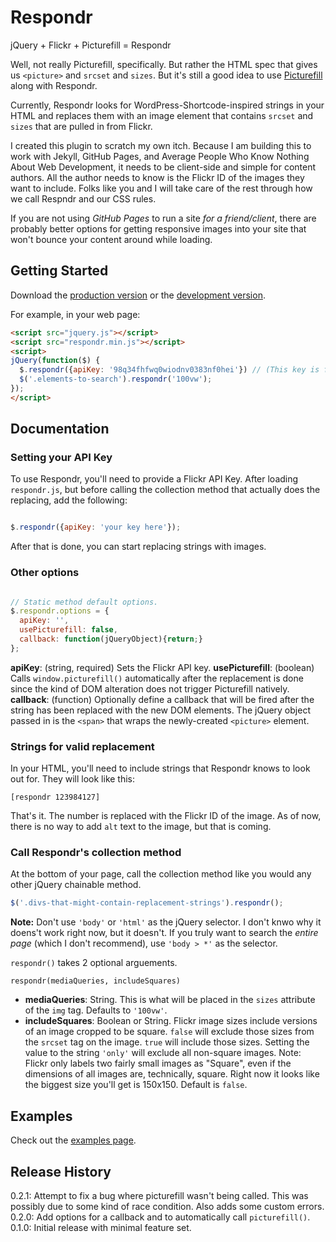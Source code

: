 # Respondr

jQuery + Flickr + Picturefill = Respondr

Well, not really Picturefill, specifically. But rather the HTML spec that gives us `<picture>` and `srcset` and `sizes`. But it's still a good idea to use [Picturefill](http://scottjehl.github.io/picturefill/) along with Respondr.

Currently, Respondr looks for WordPress-Shortcode-inspired strings in your HTML and replaces them with an image element that contains `srcset` and `sizes` that are pulled in from Flickr.

I created this plugin to scratch my own itch. Because I am building this to work with Jekyll, GitHub Pages, and Average People Who Know Nothing About Web Development, it needs to be client-side and simple for content authors. All the author needs to know is the Flickr ID of the images they want to include. Folks like you and I will take care of the rest through how we call Respndr and our CSS rules.

If you are not using _GitHub Pages_ to run a site _for a friend/client_, there are probably better options for getting responsive images into your site that won't bounce your content around while loading.

## Getting Started

Download the [production version][min] or the [development version][max].

[min]: https://raw.githubusercontent.com/happycollision/jquery-respondr/master/dist/jquery.respondr.min.js
[max]: https://raw.githubusercontent.com/happycollision/jquery-respondr/master/dist/jquery.respondr.js

For example, in your web page:

```html
<script src="jquery.js"></script>
<script src="respondr.min.js"></script>
<script>
jQuery(function($) {
  $.respondr({apiKey: '98q34fhfwq0wiodnv0383nf0hei'}) // (This key is fake, use your own)
  $('.elements-to-search').respondr('100vw');
});
</script>
```

## Documentation

### Setting your API Key

To use Respondr, you'll need to provide a Flickr API Key. After loading `respondr.js`, but before calling the collection method that actually does the replacing, add the following:

```javascript

$.respondr({apiKey: 'your key here'});

```

After that is done, you can start replacing strings with images.

### Other options

```javascript

// Static method default options.
$.respondr.options = {
  apiKey: '',
  usePicturefill: false,
  callback: function(jQueryObject){return;}
};

```

__apiKey__: (string, required) Sets the Flickr API key.
__usePicturefill__: (boolean) Calls `window.picturefill()` automatically after the replacement is done since the kind of DOM alteration does not trigger Picturefill natively.
__callback__: (function) Optionally define a callback that will be fired after the string has been replaced with the new DOM elements. The jQuery object passed in is the `<span>` that wraps the newly-created `<picture>` element.

### Strings for valid replacement

In your HTML, you'll need to include strings that Respondr knows to look out for. They will look like this:

```
[respondr 123984127]
```

That's it. The number is replaced with the Flickr ID of the image. As of now, there is no way to add `alt` text to the image, but that is coming.

### Call Respondr's collection method

At the bottom of your page, call the collection method like you would any other jQuery chainable method.

```javascript
$('.divs-that-might-contain-replacement-strings').respondr();
```

**Note:** Don't use `'body'` or `'html'` as the jQuery selector. I don't knwo why it doens't work right now, but it doesn't. If you truly want to search the _entire page_ (which I don't recommend), use `'body > *'` as the selector.

`respondr()` takes 2 optional arguements.

`respondr(mediaQueries, includeSquares)`

- __mediaQueries__: String. This is what will be placed in the `sizes` attribute of the `img` tag. Defaults to `'100vw'`.
- __includeSquares__: Boolean or String. Flickr image sizes include versions of an image cropped to be square. `false` will exclude those sizes from the `srcset` tag on the image. `true` will include those sizes. Setting the value to the string `'only'` will exclude all non-square images. Note: Flickr only labels two fairly small images as "Square", even if the dimensions of all images are, technically, square. Right now it looks like the biggest size you'll get is 150x150. Default is `false`.

## Examples
Check out the [examples page](examples/respondr-examples.html).

## Release History

0.2.1: Attempt to fix a bug where picturefill wasn't being called. This was possibly due to some kind of race condition. Also adds some custom errors.
0.2.0: Add options for a callback and to automatically call `picturefill()`.  
0.1.0: Initial release with minimal feature set.
